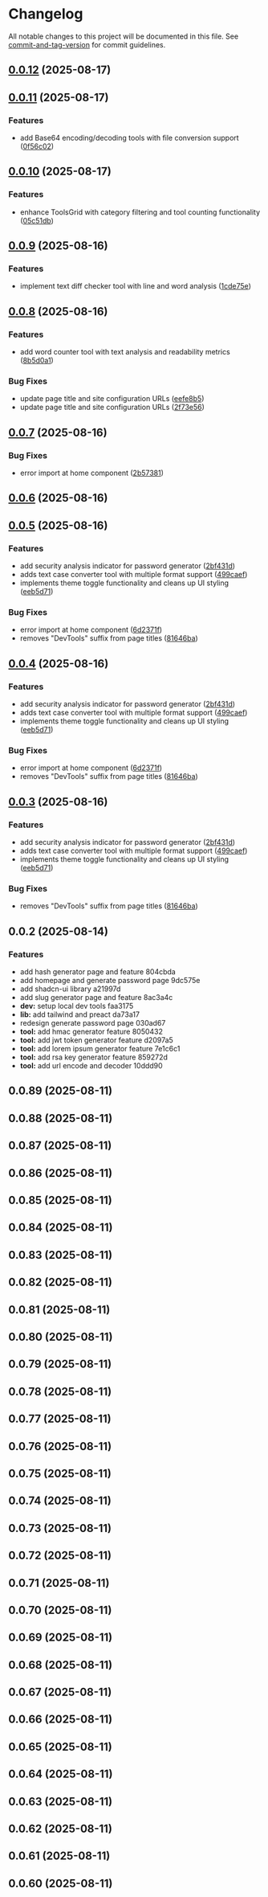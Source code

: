 # Changelog

All notable changes to this project will be documented in this file. See [commit-and-tag-version](https://github.com/absolute-version/commit-and-tag-version) for commit guidelines.

## [0.0.12](https://github.com/masmuss/devtoolbox/compare/v0.0.11...v0.0.12) (2025-08-17)

## [0.0.11](https://github.com/masmuss/devtoolbox/compare/v0.0.10...v0.0.11) (2025-08-17)


### Features

* add Base64 encoding/decoding tools with file conversion support ([0f56c02](https://github.com/masmuss/devtoolbox/commit/0f56c022436fcfb43291b169d3ac58c9d3abb5b5))

## [0.0.10](https://github.com/masmuss/devtoolbox/compare/v0.0.9...v0.0.10) (2025-08-17)


### Features

* enhance ToolsGrid with category filtering and tool counting functionality ([05c51db](https://github.com/masmuss/devtoolbox/commit/05c51db7b55e1faaabea32fe63c569ea2c9ab839))

## [0.0.9](https://github.com/masmuss/devtoolbox/compare/v0.0.8...v0.0.9) (2025-08-16)

### Features

- implement text diff checker tool with line and word analysis ([1cde75e](https://github.com/masmuss/devtoolbox/commit/1cde75e2a9fffd511eec930a4cdb451834d48ad9))

## [0.0.8](https://github.com/masmuss/devtoolbox/compare/v0.0.7...v0.0.8) (2025-08-16)

### Features

- add word counter tool with text analysis and readability metrics ([8b5d0a1](https://github.com/masmuss/devtoolbox/commit/8b5d0a1d1a1902e34cd2e253146a7879c2f91537))

### Bug Fixes

- update page title and site configuration URLs ([eefe8b5](https://github.com/masmuss/devtoolbox/commit/eefe8b54b7bbf99465ba8d6e22e15ea2da9312a9))
- update page title and site configuration URLs ([2f73e56](https://github.com/masmuss/devtoolbox/commit/2f73e56e6f03787d54b740bb3dde64538fe19a80))

## [0.0.7](https://github.com/masmuss/devtools/compare/v0.0.3...v0.0.7) (2025-08-16)

### Bug Fixes

- error import at home component ([2b57381](https://github.com/masmuss/devtools/commit/2b57381c2dd51663a2d132069b106ef4da6b4f3e))

## [0.0.6](https://github.com/masmuss/devtools/compare/v0.0.5...v0.0.6) (2025-08-16)

## [0.0.5](https://github.com/masmuss/devtools/compare/v0.0.2...v0.0.5) (2025-08-16)

### Features

- add security analysis indicator for password generator ([2bf431d](https://github.com/masmuss/devtools/commit/2bf431d09f42a9f07651e961f26e0f2f81d66b2b))
- adds text case converter tool with multiple format support ([499caef](https://github.com/masmuss/devtools/commit/499caef2d9e9f159745f23d707c6cf279c19930b))
- implements theme toggle functionality and cleans up UI styling ([eeb5d71](https://github.com/masmuss/devtools/commit/eeb5d717ca03b7476c5832d6d943f8f11756de98))

### Bug Fixes

- error import at home component ([6d2371f](https://github.com/masmuss/devtools/commit/6d2371fd6175e740f59c3a003358f071fba60efd))
- removes "DevTools" suffix from page titles ([81646ba](https://github.com/masmuss/devtools/commit/81646bafb7a815eb71648eab340438b413505958))

## [0.0.4](https://github.com/masmuss/devtools/compare/v0.0.2...v0.0.4) (2025-08-16)

### Features

- add security analysis indicator for password generator ([2bf431d](https://github.com/masmuss/devtools/commit/2bf431d09f42a9f07651e961f26e0f2f81d66b2b))
- adds text case converter tool with multiple format support ([499caef](https://github.com/masmuss/devtools/commit/499caef2d9e9f159745f23d707c6cf279c19930b))
- implements theme toggle functionality and cleans up UI styling ([eeb5d71](https://github.com/masmuss/devtools/commit/eeb5d717ca03b7476c5832d6d943f8f11756de98))

### Bug Fixes

- error import at home component ([6d2371f](https://github.com/masmuss/devtools/commit/6d2371fd6175e740f59c3a003358f071fba60efd))
- removes "DevTools" suffix from page titles ([81646ba](https://github.com/masmuss/devtools/commit/81646bafb7a815eb71648eab340438b413505958))

## [0.0.3](https://github.com/masmuss/devtools/compare/v0.0.2...v0.0.3) (2025-08-16)

### Features

- add security analysis indicator for password generator ([2bf431d](https://github.com/masmuss/devtools/commit/2bf431d09f42a9f07651e961f26e0f2f81d66b2b))
- adds text case converter tool with multiple format support ([499caef](https://github.com/masmuss/devtools/commit/499caef2d9e9f159745f23d707c6cf279c19930b))
- implements theme toggle functionality and cleans up UI styling ([eeb5d71](https://github.com/masmuss/devtools/commit/eeb5d717ca03b7476c5832d6d943f8f11756de98))

### Bug Fixes

- removes "DevTools" suffix from page titles ([81646ba](https://github.com/masmuss/devtools/commit/81646bafb7a815eb71648eab340438b413505958))

## 0.0.2 (2025-08-14)

### Features

- add hash generator page and feature 804cbda
- add homepage and generate password page 9dc575e
- add shadcn-ui library a21997d
- add slug generator page and feature 8ac3a4c
- **dev:** setup local dev tools faa3175
- **lib:** add tailwind and preact da73a17
- redesign generate password page 030ad67
- **tool:** add hmac generator feature 8050432
- **tool:** add jwt token generator feature d2097a5
- **tool:** add lorem ipsum generator feature 7e1c6c1
- **tool:** add rsa key generator feature 859272d
- **tool:** add url encode and decoder 10ddd90

## 0.0.89 (2025-08-11)

## 0.0.88 (2025-08-11)

## 0.0.87 (2025-08-11)

## 0.0.86 (2025-08-11)

## 0.0.85 (2025-08-11)

## 0.0.84 (2025-08-11)

## 0.0.83 (2025-08-11)

## 0.0.82 (2025-08-11)

## 0.0.81 (2025-08-11)

## 0.0.80 (2025-08-11)

## 0.0.79 (2025-08-11)

## 0.0.78 (2025-08-11)

## 0.0.77 (2025-08-11)

## 0.0.76 (2025-08-11)

## 0.0.75 (2025-08-11)

## 0.0.74 (2025-08-11)

## 0.0.73 (2025-08-11)

## 0.0.72 (2025-08-11)

## 0.0.71 (2025-08-11)

## 0.0.70 (2025-08-11)

## 0.0.69 (2025-08-11)

## 0.0.68 (2025-08-11)

## 0.0.67 (2025-08-11)

## 0.0.66 (2025-08-11)

## 0.0.65 (2025-08-11)

## 0.0.64 (2025-08-11)

## 0.0.63 (2025-08-11)

## 0.0.62 (2025-08-11)

## 0.0.61 (2025-08-11)

## 0.0.60 (2025-08-11)
